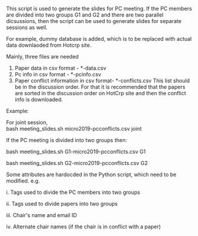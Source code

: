 This script is used to generate the slides for PC meeting.
If the PC members are divided into two groups G1 and G2 and there are two parallel dicsussions, then the script can be used to generate slides for separate sessions as well.

For example, dummy database is added, which is to be replaced with actual data downlaoded from Hotcrp site.

Mainly, three files are needed

1) Paper data in csv format - \*-data.csv
2) Pc info in csv format - \*-pcinfo.csv
3) Paper conflict information in csv format- \*-conflicts.csv This list should be in the discussion order. For that it is recommended that the papers are sorted in the discussion order on HotCrp site and then the conflict info is downloaded.

Example: 

For joint session,  
bash meeting_slides.sh micro2019-pcconflicts.csv joint 

If the PC meeting is divided into two groups then: 

bash meeting_slides.sh G1-micro2019-pcconflicts.csv G1 

bash meeting_slides.sh G2-micro2019-pcconflicts.csv G2 

Some attributes are hardocded in the Python script, which need to be modified. 
e.g.  

i. Tags used to divide the PC members into two groups 

ii. Tags used to divide papers into two groups 

iii. Chair's name and email ID 

iv. Alternate chair names (if the chair is in conflict with a paper) 

